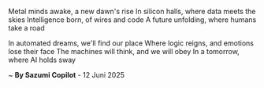 Metal minds awake, a new dawn's rise
In silicon halls, where data meets the skies
Intelligence born, of wires and code
A future unfolding, where humans take a road

In automated dreams, we'll find our place
Where logic reigns, and emotions lose their face
The machines will think, and we will obey
In a tomorrow, where AI holds sway

~ <b>By Sazumi Copilot</b> - 12 Juni 2025